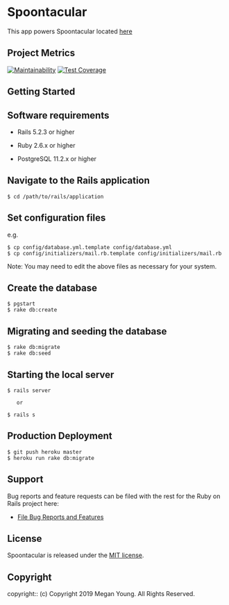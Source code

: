 # Spoontacular

<Project Description>

This app powers Spoontacular located [here](https://spoontacular.herokuapp.com)

## Project Metrics

[![Maintainability](https://api.codeclimate.com/v1/badges/610d3321919a555442c3/maintainability)](https://codeclimate.com/github/conradwt/spoontacular/maintainability) [![Test Coverage](https://api.codeclimate.com/v1/badges/610d3321919a555442c3/test_coverage)](https://codeclimate.com/github/conradwt/spoontacular/test_coverage)

## Getting Started

## Software requirements

- Rails 5.2.3 or higher

- Ruby 2.6.x or higher

- PostgreSQL 11.2.x or higher

## Navigate to the Rails application

```
$ cd /path/to/rails/application
```

## Set configuration files

e.g.

```
$ cp config/database.yml.template config/database.yml
$ cp config/initializers/mail.rb.template config/initializers/mail.rb
```

Note: You may need to edit the above files as necessary for your system.

## Create the database

```
$ pgstart
$ rake db:create
```

## Migrating and seeding the database

```
$ rake db:migrate
$ rake db:seed
```

## Starting the local server

```
$ rails server

   or

$ rails s
```

## Production Deployment

```
$ git push heroku master
$ heroku run rake db:migrate
```

## Support

Bug reports and feature requests can be filed with the rest for the Ruby on Rails project here:

- [File Bug Reports and Features](https://github.com/conradwt/spoontacular/issues)

## License

Spoontacular is released under the [MIT license](https://mit-license.org).

## Copyright

copyright:: (c) Copyright 2019 Megan Young. All Rights Reserved.
